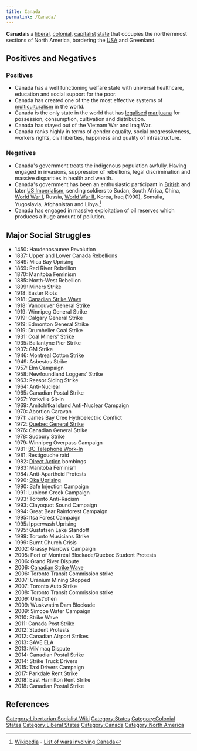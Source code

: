 ```yaml
---
title: Canada
permalink: /Canada/
---
```


**Canada**is a [liberal](Liberalism.md "wikilink"),
[colonial](Colonialism.md "wikilink"), [capitalist](Capitalism.md "wikilink")
[state](State_(Polity).md "wikilink") that occupies the northernmost
sections of North America, bordering the
[USA](United_States_of_America.md "wikilink") and Greenland.

## Positives and Negatives

### Positives

- Canada has a well functioning welfare state with universal healthcare,
  education and social support for the poor.
- Canada has created one of the the most effective systems of
  [multiculturalism](multiculturalism.md "wikilink") in the world.
- Canada is the only state in the world that has
  [legalised](Drug_Liberalisation#Canada.md "wikilink")
  [marijuana](marijuana.md "wikilink") for possession, consumption,
  cultivation and distribution.
- Canada has stayed out of the Vietnam War and Iraq War.
- Canada ranks highly in terms of gender equality, social
  progressiveness, workers rights, civil liberties, happiness and
  quality of infrastructure.

### Negatives

- Canada's government treats the indigenous population awfully. Having
  engaged in invasions, suppression of rebellions, legal discrimination
  and massive disparities in health and wealth.
- Canada's government has been an enthusiastic participant in
  [British](Timeline_of_British_Imperialism.md "wikilink") and later [US
  Imperialism](Timeline_of_US_Imperialism.md "wikilink"), sending soldiers
  to Sudan, South Africa, China, [World War I](World_War_I.md "wikilink"),
  Russia, [World War II](World_War_II.md "wikilink"), Korea, Iraq (1990),
  Somalia, Yugoslavia, Afghanistan and Libya.[^1]
- Canada has engaged in massive exploitation of oil reserves which
  produces a huge amount of pollution.

## Major Social Struggles

- 1450: Haudenosaunee Revolution
- 1837: Upper and Lower Canada Rebellions
- 1849: Mica Bay Uprising
- 1869: Red River Rebellion
- 1870: Manitoba Feminism
- 1885: North-West Rebellion
- 1899: Miners Strike
- 1918: Easter Riots
- 1918: [Canadian Strike
  Wave](Canadian_Strike_Wave_(1918_-_1919).md "wikilink")
- 1918: Vancouver General Strike
- 1919: Winnipeg General Strike
- 1919: Calgary General Strike
- 1919: Edmonton General Strike
- 1919: Drumheller Coal Strike
- 1931: Coal Miners' Strike
- 1935: Ballantyne Pier Strike
- 1937: GM Strike
- 1946: Montreal Cotton Strike
- 1949: Asbestos Strike
- 1957: Elm Campaign
- 1958: Newfoundland Loggers' Strike
- 1963: Reesor Siding Strike
- 1964: Anti-Nuclear
- 1965: Canadian Postal Strike
- 1967: Yorkville Sit-In
- 1969: Amitchitka Island Anti-Nuclear Campaign
- 1970: Abortion Caravan
- 1971: James Bay Cree Hydroelectric Conflict
- 1972: [Quebec General Strike](Quebec_General_Strike_(1972).md "wikilink")
- 1976: Canadian General Strike
- 1978: Sudbury Strike
- 1979: Winnipeg Overpass Campaign
- 1981: [BC Telephone Work-In](BC_Telephone_Work-In.md "wikilink")
- 1981: Restigouche raid
- 1982: [Direct Action](Direct_Action_(Canada).md "wikilink") bombings
- 1983: Manitoba Feminism
- 1984: Anti-Apartheid Protests
- 1990: [Oka Uprising](Oka_Uprising.md "wikilink")
- 1990: Safe Injection Campaign
- 1991: Lubicon Creek Campaign
- 1993: Toronto Anti-Racism
- 1993: Clayoquot Sound Campaign
- 1994: Great Bear Rainforest Campaign
- 1995: Itsa Forest Campaign
- 1995: Ipperwash Uprising
- 1995: Gustafsen Lake Standoff
- 1999: Toronto Musicians Strike
- 1999: Burnt Church Crisis
- 2002: Grassy Narrows Campaign
- 2005: Port of Montréal Blockade/Quebec Student Protests
- 2006: Grand River Dispute
- 2006: [Canadian Strike
  Wave](Canadian_Strike_Wave_(2006_-_2012).md "wikilink")
- 2006: Toronto Transit Commission strike
- 2007: Uranium Mining Stopped
- 2007: Toronto Auto Strike
- 2008: Toronto Transit Commission strike
- 2009: Unist'ot'en
- 2009: Wuskwatim Dam Blockade
- 2009: Simcoe Water Campaign
- 2010: Strike Wave
- 2011: Canada Post Strike
- 2012: Student Protests
- 2012: Canadian Airport Strikes
- 2013: SAVE ELA
- 2013: Mik'maq Dispute
- 2014: Canadian Postal Strike
- 2014: Strike Truck Drivers
- 2015: Taxi Drivers Campaign
- 2017: Parkdale Rent Strike
- 2018: East Hamilton Rent Strike
- 2018: Canadian Postal Strike

## References

<references />

[Category:Libertarian Socialist
Wiki](Category:Libertarian_Socialist_Wiki.md "wikilink")
[Category:States](Category:States.md "wikilink") [Category:Colonial
States](Category:Colonial_States.md "wikilink") [Category:Liberal
States](Category:Liberal_States.md "wikilink")
[Category:Canada](Category:Canada.md "wikilink") [Category:North
America](Category:North_America.md "wikilink")

[^1]: [Wikipedia](Wikipedia.md "wikilink") - [List of wars involving
    Canada](https://en.wikipedia.org/wiki/List_of_wars_involving_Canada)